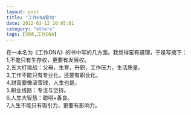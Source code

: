 ```yaml
---
layout: post
title: "工作DNA警句"
date: 2012-03-12 20:05:01
category: "others"
tags: [阅读,工作DNA]
---
```

在一本名为《工作DNA》的书中写的几方面。我觉得蛮有道理，于是写摘下：  
1,不能只有生存权，更要有发展权。  
2,五大打挑战：父母，生育，升职，工作压力，生活质量。  
3,工作不能只有专业化，还要有职业化。  
4,财富要像滚雪球，人生也是。  
5,职业线路：专注与坚持。  
6,人生大智慧：聪明+善良。  
7,人生不能只有吸引力，更要有影响力。  
